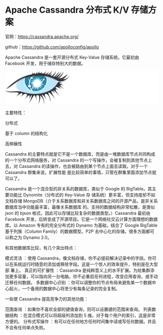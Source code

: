 # Apache Cassandra 分布式 K/V 存储方案



官网：https://cassandra.apache.org/

github：https://github.com/apolloconfig/apollo





Apache Cassandra 是一套开源分布式 Key-Value 存储系统。它最初由 Facebook 开发，用于储存特别大的数据。

![img](assets/logo-white.svg)

主要特性：

分布式

基于 column 的结构化

高伸展性

Cassandra 的主要特点就是它不是一个数据库，而是由一堆数据库节点共同构成的一个分布式网络服务，对 Cassandra 的一个写操作，会被复制到其他节点上去，对 Cassandra 的读操作，也会被路由到某个节点上面去读取。对于一个 Cassandra 群集来说，扩展性能 是比较简单的事情，只管在群集里面添加节点就可以了。

Cassandra 是一个混合型的非关系的数据库，类似于 Google 的 BigTable。其主要功能比 Dynomite（分布式的 Key-Value 存 储系统）更丰富，但支持度却不如文档存储 MongoDB（介于关系数据库和非关系数据库之间的开源产品，是非关系数据库当中功能最丰富，最像关系数据库 的。支持的数据结构非常松散，是类似 json 的 bjson 格式，因此可以存储比较复杂的数据类型。）Cassandra 最初由 Facebook 开发，后转变成了开源项目。它是一个网络社交云计算方面理想的数据库。以 Amazon 专有的完全分布式的 Dynamo 为基础，结合了 Google BigTable 基于列族（Column Family）的数据模型。P2P 去中心化的存储。很多方面都可以称之为 Dynamo 2.0。

和其他数据库比较，有几个突出特点：

模式灵活 ：使用 Cassandra，像文档存储，你不必提前解决记录中的字段。你可以在系统运行时随意的添加或移除字段。这是一个惊人的效率提升，特别是在大型部 署上。
真正的可扩展性 ：Cassandra 是纯粹意义上的水平扩展。为给集群添加更多容量，可以指向另一台电脑。你不必重启任何进程，改变应用查询，或手动迁移任何数据。
多数据中心识别 ：你可以调整你的节点布局来避免某一个数据中心起火，一个备用的数据中心将至少有每条记录的完全复制。

一些使 Cassandra 提高竞争力的其他功能：

范围查询 ：如果你不喜欢全部的键值查询，则可以设置键的范围来查询。
列表数据结构 ：在混合模式可以将超级列添加到 5 维。对于每个用户的索引，这是非常方便的。
分布式写操作 ：有可以在任何地方任何时间集中读或写任何数据。并且不会有任何单点失败。
